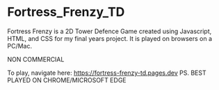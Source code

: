 # Fortress_Frenzy_TD

Fortress Frenzy is a 2D Tower Defence Game created using Javascript, HTML, and CSS for my final years project. It is played on browsers on a PC/Mac.

NON COMMERCIAL


To play, navigate here: https://fortress-frenzy-td.pages.dev 
PS. BEST PLAYED ON CHROME/MICROSOFT EDGE
